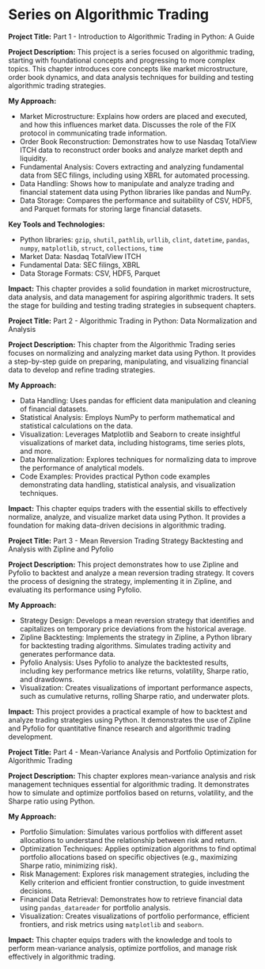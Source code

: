 # Series on Algorithmic Trading

**Project Title:** Part 1 - Introduction to Algorithmic Trading in Python: A Guide

**Project Description:** This project is a series focused on algorithmic trading, starting with foundational concepts and progressing to more complex topics. This chapter introduces core concepts like market microstructure, order book dynamics, and data analysis techniques for building and testing algorithmic trading strategies.

**My Approach:**

* Market Microstructure: Explains how orders are placed and executed, and how this influences market data. Discusses the role of the FIX protocol in communicating trade information.
* Order Book Reconstruction: Demonstrates how to use Nasdaq TotalView ITCH data to reconstruct order books and analyze market depth and liquidity.
* Fundamental Analysis: Covers extracting and analyzing fundamental data from SEC filings, including using XBRL for automated processing.
* Data Handling: Shows how to manipulate and analyze trading and financial statement data using Python libraries like pandas and NumPy.
* Data Storage: Compares the performance and suitability of CSV, HDF5, and Parquet formats for storing large financial datasets.

**Key Tools and Technologies:**

* Python libraries:  `gzip`, `shutil`, `pathlib`, `urllib`, `clint`, `datetime`, `pandas`, `numpy`, `matplotlib`, `struct`, `collections`, `time` 
* Market Data: Nasdaq TotalView ITCH
* Fundamental Data: SEC filings, XBRL
* Data Storage Formats: CSV, HDF5, Parquet

**Impact:** This chapter provides a solid foundation in market microstructure, data analysis, and data management for aspiring algorithmic traders. It sets the stage for building and testing trading strategies in subsequent chapters.


**Project Title:** Part 2 - Algorithmic Trading in Python: Data Normalization and Analysis

**Project Description:** This chapter from the Algorithmic Trading series focuses on normalizing and analyzing market data using Python. It provides a step-by-step guide on preparing, manipulating, and visualizing financial data to develop and refine trading strategies.

**My Approach:**

* Data Handling: Uses pandas for efficient data manipulation and cleaning of financial datasets.
* Statistical Analysis:  Employs NumPy to perform mathematical and statistical calculations on the data.
* Visualization: Leverages Matplotlib and Seaborn to create insightful visualizations of market data, including histograms, time series plots, and more.
* Data Normalization:  Explores techniques for normalizing data to improve the performance of analytical models.
* Code Examples: Provides practical Python code examples demonstrating data handling, statistical analysis, and visualization techniques.

**Impact:** This chapter equips traders with the essential skills to effectively normalize, analyze, and visualize market data using Python. It provides a foundation for making data-driven decisions in algorithmic trading. 

**Project Title:** Part 3 - Mean Reversion Trading Strategy Backtesting and Analysis with Zipline and Pyfolio

**Project Description:** This project demonstrates how to use Zipline and Pyfolio to backtest and analyze a mean reversion trading strategy. It covers the process of designing the strategy, implementing it in Zipline, and evaluating its performance using Pyfolio.

**My Approach:**

* Strategy Design: Develops a mean reversion strategy that identifies and capitalizes on temporary price deviations from the historical average.
* Zipline Backtesting: Implements the strategy in Zipline, a Python library for backtesting trading algorithms. Simulates trading activity and generates performance data.
* Pyfolio Analysis:  Uses Pyfolio to analyze the backtested results, including key performance metrics like returns, volatility, Sharpe ratio, and drawdowns.
* Visualization: Creates visualizations of important performance aspects, such as cumulative returns, rolling Sharpe ratio, and underwater plots.

**Impact:** This project provides a practical example of how to backtest and analyze trading strategies using Python. It demonstrates the use of Zipline and Pyfolio for quantitative finance research and algorithmic trading development.

**Project Title:** Part 4 - Mean-Variance Analysis and Portfolio Optimization for Algorithmic Trading

**Project Description:** This chapter explores mean-variance analysis and risk management techniques essential for algorithmic trading. It demonstrates how to simulate and optimize portfolios based on returns, volatility, and the Sharpe ratio using Python. 

**My Approach:**

* Portfolio Simulation: Simulates various portfolios with different asset allocations to understand the relationship between risk and return.
* Optimization Techniques:  Applies optimization algorithms to find optimal portfolio allocations based on specific objectives (e.g., maximizing Sharpe ratio, minimizing risk).
* Risk Management:  Explores risk management strategies, including the Kelly criterion and efficient frontier construction, to guide investment decisions.
* Financial Data Retrieval: Demonstrates how to retrieve financial data using `pandas_datareader` for portfolio analysis.
* Visualization: Creates visualizations of portfolio performance, efficient frontiers, and risk metrics using `matplotlib` and `seaborn`.

**Impact:** This chapter equips traders with the knowledge and tools to perform mean-variance analysis, optimize portfolios, and manage risk effectively in algorithmic trading.
